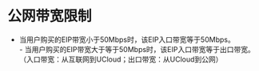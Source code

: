 # 公网带宽限制

- 当用户购买的EIP带宽小于50Mbps时，该EIP入口带宽等于50Mbps。
<br>- 当用户购买的EIP带宽大于等于50Mbps时，该EIP入口带宽等于出口带宽。
<br>（入口带宽：从互联网到UCloud；出口带宽：从UCloud到公网）
